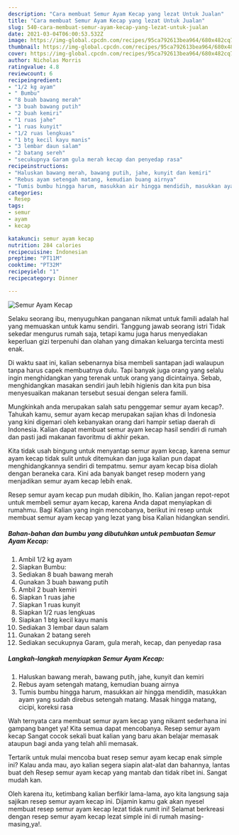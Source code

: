 ```yaml
---
description: "Cara membuat Semur Ayam Kecap yang lezat Untuk Jualan"
title: "Cara membuat Semur Ayam Kecap yang lezat Untuk Jualan"
slug: 540-cara-membuat-semur-ayam-kecap-yang-lezat-untuk-jualan
date: 2021-03-04T06:00:53.532Z
image: https://img-global.cpcdn.com/recipes/95ca792613bea964/680x482cq70/semur-ayam-kecap-foto-resep-utama.jpg
thumbnail: https://img-global.cpcdn.com/recipes/95ca792613bea964/680x482cq70/semur-ayam-kecap-foto-resep-utama.jpg
cover: https://img-global.cpcdn.com/recipes/95ca792613bea964/680x482cq70/semur-ayam-kecap-foto-resep-utama.jpg
author: Nicholas Morris
ratingvalue: 4.8
reviewcount: 6
recipeingredient:
- "1/2 kg ayam"
- " Bumbu"
- "8 buah bawang merah"
- "3 buah bawang putih"
- "2 buah kemiri"
- "1 ruas jahe"
- "1 ruas kunyit"
- "1/2 ruas lengkuas"
- "1 btg kecil kayu manis"
- "3 lembar daun salam"
- "2 batang sereh"
- "secukupnya Garam gula merah kecap dan penyedap rasa"
recipeinstructions:
- "Haluskan bawang merah, bawang putih, jahe, kunyit dan kemiri"
- "Rebus ayam setengah matang, kemudian buang airnya"
- "Tumis bumbu hingga harum, masukkan air hingga mendidih, masukkan ayam yang sudah direbus setengah matang. Masak hingga matang, cicipi, koreksi rasa"
categories:
- Resep
tags:
- semur
- ayam
- kecap

katakunci: semur ayam kecap 
nutrition: 284 calories
recipecuisine: Indonesian
preptime: "PT11M"
cooktime: "PT32M"
recipeyield: "1"
recipecategory: Dinner

---
```



![Semur Ayam Kecap](https://img-global.cpcdn.com/recipes/95ca792613bea964/680x482cq70/semur-ayam-kecap-foto-resep-utama.jpg)

Selaku seorang ibu, menyuguhkan panganan nikmat untuk famili adalah hal yang memuaskan untuk kamu sendiri. Tanggung jawab seorang istri Tidak sekedar mengurus rumah saja, tetapi kamu juga harus menyediakan keperluan gizi terpenuhi dan olahan yang dimakan keluarga tercinta mesti enak.

Di waktu  saat ini, kalian sebenarnya bisa membeli santapan jadi walaupun tanpa harus capek membuatnya dulu. Tapi banyak juga orang yang selalu ingin menghidangkan yang terenak untuk orang yang dicintainya. Sebab, menghidangkan masakan sendiri jauh lebih higienis dan kita pun bisa menyesuaikan makanan tersebut sesuai dengan selera famili. 



Mungkinkah anda merupakan salah satu penggemar semur ayam kecap?. Tahukah kamu, semur ayam kecap merupakan sajian khas di Indonesia yang kini digemari oleh kebanyakan orang dari hampir setiap daerah di Indonesia. Kalian dapat membuat semur ayam kecap hasil sendiri di rumah dan pasti jadi makanan favoritmu di akhir pekan.

Kita tidak usah bingung untuk menyantap semur ayam kecap, karena semur ayam kecap tidak sulit untuk ditemukan dan juga kalian pun dapat menghidangkannya sendiri di tempatmu. semur ayam kecap bisa diolah dengan beraneka cara. Kini ada banyak banget resep modern yang menjadikan semur ayam kecap lebih enak.

Resep semur ayam kecap pun mudah dibikin, lho. Kalian jangan repot-repot untuk membeli semur ayam kecap, karena Anda dapat menyiapkan di rumahmu. Bagi Kalian yang ingin mencobanya, berikut ini resep untuk membuat semur ayam kecap yang lezat yang bisa Kalian hidangkan sendiri.

<!--inarticleads1-->

##### Bahan-bahan dan bumbu yang dibutuhkan untuk pembuatan Semur Ayam Kecap:

1. Ambil 1/2 kg ayam
1. Siapkan  Bumbu:
1. Sediakan 8 buah bawang merah
1. Gunakan 3 buah bawang putih
1. Ambil 2 buah kemiri
1. Siapkan 1 ruas jahe
1. Siapkan 1 ruas kunyit
1. Siapkan 1/2 ruas lengkuas
1. Siapkan 1 btg kecil kayu manis
1. Sediakan 3 lembar daun salam
1. Gunakan 2 batang sereh
1. Sediakan secukupnya Garam, gula merah, kecap, dan penyedap rasa




<!--inarticleads2-->

##### Langkah-langkah menyiapkan Semur Ayam Kecap:

1. Haluskan bawang merah, bawang putih, jahe, kunyit dan kemiri
1. Rebus ayam setengah matang, kemudian buang airnya
1. Tumis bumbu hingga harum, masukkan air hingga mendidih, masukkan ayam yang sudah direbus setengah matang. Masak hingga matang, cicipi, koreksi rasa




Wah ternyata cara membuat semur ayam kecap yang nikamt sederhana ini gampang banget ya! Kita semua dapat mencobanya. Resep semur ayam kecap Sangat cocok sekali buat kalian yang baru akan belajar memasak ataupun bagi anda yang telah ahli memasak.

Tertarik untuk mulai mencoba buat resep semur ayam kecap enak simple ini? Kalau anda mau, ayo kalian segera siapin alat-alat dan bahannya, lantas buat deh Resep semur ayam kecap yang mantab dan tidak ribet ini. Sangat mudah kan. 

Oleh karena itu, ketimbang kalian berfikir lama-lama, ayo kita langsung saja sajikan resep semur ayam kecap ini. Dijamin kamu gak akan nyesel membuat resep semur ayam kecap lezat tidak rumit ini! Selamat berkreasi dengan resep semur ayam kecap lezat simple ini di rumah masing-masing,ya!.

